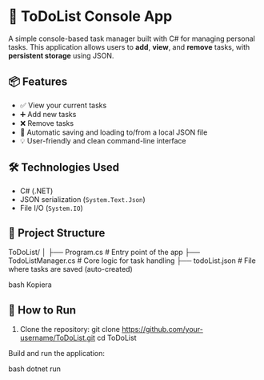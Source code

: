 # 📝 ToDoList Console App

A simple console-based task manager built with C# for managing personal tasks. This application allows users to **add**, **view**, and **remove** tasks, with **persistent storage** using JSON.

## 📦 Features

- ✅ View your current tasks
- ➕ Add new tasks
- ❌ Remove tasks
- 💾 Automatic saving and loading to/from a local JSON file
- 💡 User-friendly and clean command-line interface

## 🛠 Technologies Used

- C# (.NET)
- JSON serialization (`System.Text.Json`)
- File I/O (`System.IO`)

## 📂 Project Structure

ToDoList/
│
├── Program.cs # Entry point of the app
├── TodoListManager.cs # Core logic for task handling
├── todoList.json # File where tasks are saved (auto-created)

bash
Kopiera

## 🚀 How to Run

1. Clone the repository:
   git clone https://github.com/your-username/ToDoList.git
   cd ToDoList

Build and run the application:

bash
dotnet run
